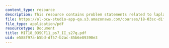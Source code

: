 ```yaml
---
content_type: resource
description: This resource contains problem statements related to laplace transform.
file: https://ol-ocw-studio-app-qa.s3.amazonaws.com/courses/18-03sc-differential-equations-fall-2011/e588f97ab5bddf57b2ac85b6e89390e3_MIT18_03SCF11_ps7_II_s27q.pdf
file_type: application/pdf
resourcetype: Document
title: MIT18_03SCF11_ps7_II_s27q.pdf
uid: e588f97a-b5bd-df57-b2ac-85b6e89390e3
---
```

